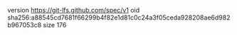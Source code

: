 version https://git-lfs.github.com/spec/v1
oid sha256:a88545cd7681f66299b4f82e1d81c0c24a3f05ceda928208ae6d982b967053c8
size 176
